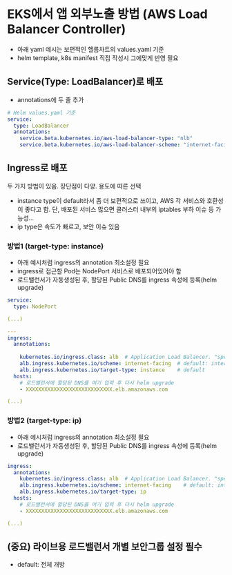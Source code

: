 # EKS에서 앱 외부노출 방법 (AWS Load Balancer Controller)

- 아래 yaml 예시는 보편적인 헬름차트의 values.yaml 기준
- helm template, k8s manifest 직접 작성시 그에맞게 반영 필요

## Service(Type: LoadBalancer)로 배포

- annotations에 두 줄 추가

```yaml
# Helm values.yaml 기준
service:
  type: LoadBalancer
  annotations: 
    service.beta.kubernetes.io/aws-load-balancer-type: "nlb"                # EKS
    service.beta.kubernetes.io/aws-load-balancer-scheme: "internet-facing"  # EKS  # default: internal(VPC)
```

## Ingress로 배포

두 가지 방법이 있음. 장단점이 다양. 용도에 따른 선택

- instance type이 default라서 좀 더 보편적으로 쓰이고, AWS 각 서비스와 호환성이 좋다고 함. 단, 배포된 서비스 많으면 클러스터 내부의 iptables 부하 이슈 등 가능성...
- ip type은 속도가 빠르고, 보안 이슈 있음

### 방법1 (target-type: instance)

- 아래 예시처럼 ingress의 annotation 최소설정 필요
- ingress로 접근할 Pod는 NodePort 서비스로 배포되어있어야 함
- 로드밸런서가 자동생성된 후, 할당된 Public DNS를 ingress 속성에 등록(helm upgrade)

```yaml
service:
  type: NodePort

(...)

---
ingress:
  annotations: 
    
    kubernetes.io/ingress.class: alb  # Application Load Balancer. "spec.ingressClassName: alb" 불가
    alb.ingress.kubernetes.io/scheme: internet-facing  # default: internal
    alb.ingress.kubernetes.io/target-type: instance    # default
  hosts:
    # 로드밸런서에 할당된 DNS를 여기 입력 후 다시 helm upgrade
    - XXXXXXXXXXXXXXXXXXXXXXXXXXXX.elb.amazonaws.com  

(...)
```

### 방법2 (target-type: ip)

- 아래 예시처럼 ingress의 annotation 최소설정 필요
- 로드밸런서가 자동생성된 후, 할당된 Public DNS를 ingress 속성에 등록(helm upgrade)

```yaml
ingress:
  annotations:
    kubernetes.io/ingress.class: alb  # Application Load Balancer. "spec.ingressClassName: alb" 불가
    alb.ingress.kubernetes.io/scheme: internet-facing    # default: internal
    alb.ingress.kubernetes.io/target-type: ip            
  hosts:
    # 로드밸런서에 할당된 DNS를 여기 입력 후 다시 helm upgrade
    - XXXXXXXXXXXXXXXXXXXXXXXXXXXX.elb.amazonaws.com  

(...)
```

## (중요) 라이브용 로드밸런서 개별 보안그룹 설정 필수

  - default: 전체 개방